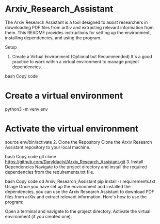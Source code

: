 # Arxiv_Research_Assistant

The Arxiv Research Assistant is a tool designed to assist researchers in downloading PDF files from arXiv and extracting relevant information from them. This README provides instructions for setting up the environment, installing dependencies, and using the program.

Setup
1. Create a Virtual Environment (Optional but Recommended)
It's a good practice to work within a virtual environment to manage project dependencies.

bash
Copy code
# Create a virtual environment
python3 -m venv env

# Activate the virtual environment
source env/bin/activate
2. Clone the Repository
Clone the Arxiv Research Assistant repository to your local machine.

bash
Copy code
git clone https://github.com/Daryldactyl/Arxiv_Research_Assistant.git
3. Install Dependencies
Navigate to the project directory and install the required dependencies from the requirements.txt file.

bash
Copy code
cd Arxiv_Research_Assistant
pip install -r requirements.txt
Usage
Once you have set up the environment and installed the dependencies, you can use the Arxiv Research Assistant to download PDF files from arXiv and extract relevant information. Here's how to use the program:

Open a terminal and navigate to the project directory.
Activate the virtual environment (if you created one).
